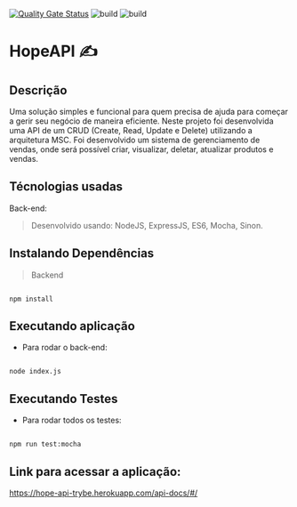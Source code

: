 [![Quality Gate Status](https://sonarcloud.io/api/project_badges/measure?project=EmilyNilsen_project-store-manager&metric=alert_status)](https://sonarcloud.io/summary/new_code?id=EmilyNilsen_project-store-manager)
![build](https://github.com/EmilyNilsen/project-store-manager/actions/workflows/buildAndQualityGate/badge.svg)
![build](https://github.com/EmilyNilsen/project-store-manager/actions/workflows/deployToHeroku/badge.svg)

#  HopeAPI ✍
## Descrição

Uma solução simples e funcional para quem precisa de ajuda para começar a gerir seu negócio de maneira eficiente. Neste projeto foi desenvolvida uma API de um CRUD (Create, Read, Update e Delete) utilizando a arquitetura MSC. Foi desenvolvido um sistema de gerenciamento de vendas, onde será possível criar, visualizar, deletar, atualizar produtos e vendas.

##  Técnologias usadas

Back-end:

> Desenvolvido usando: NodeJS, ExpressJS, ES6, Mocha, Sinon.

##  Instalando Dependências

> Backend

```

npm install

```

##  Executando aplicação

* Para rodar o back-end:

```

node index.js

```

##  Executando Testes

* Para rodar todos os testes:

```

npm run test:mocha

```
## Link para acessar a aplicação:

https://hope-api-trybe.herokuapp.com/api-docs/#/
